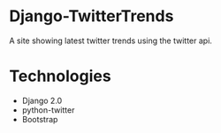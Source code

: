 # Django-TwitterTrends

A site showing latest twitter trends using the twitter api.

# Technologies

- Django 2.0
- python-twitter
- Bootstrap
